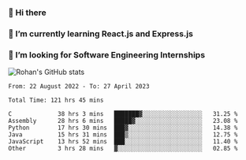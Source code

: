 ### 👋 Hi there 

<!--
**rohznmdev/rohznmdev** is a ✨ _special_ ✨ repository because its `README.md` (this file) appears on your GitHub profile.

Here are some ideas to get you started:

- 🔭 I’m currently working on ...
- 🌱 I’m currently learning Ruby and Ruby on Rails
- 👯 I’m looking to collaborate on ...
- 🤔 I’m looking for help with ...
- 💬 Ask me about ...
- 📫 How to reach me: ...
- 😄 Pronouns: ...
- ⚡ Fun fact: ...
-->
### 🌱 I’m currently learning React.js and Express.js
### 🤔 I’m looking for Software Engineering Internships
![Rohan's GitHub stats](https://github-readme-stats.vercel.app/api?username=rohznmdev&theme=dark&show_icons=true)

<!--START_SECTION:waka-->

```text
From: 22 August 2022 - To: 27 April 2023

Total Time: 121 hrs 45 mins

C             38 hrs 3 mins   ███████▓░░░░░░░░░░░░░░░░░   31.25 %
Assembly      28 hrs 6 mins   █████▓░░░░░░░░░░░░░░░░░░░   23.08 %
Python        17 hrs 30 mins  ███▓░░░░░░░░░░░░░░░░░░░░░   14.38 %
Java          15 hrs 31 mins  ███▒░░░░░░░░░░░░░░░░░░░░░   12.75 %
JavaScript    13 hrs 52 mins  ███░░░░░░░░░░░░░░░░░░░░░░   11.40 %
Other         3 hrs 28 mins   ▓░░░░░░░░░░░░░░░░░░░░░░░░   02.85 %
```

<!--END_SECTION:waka-->
